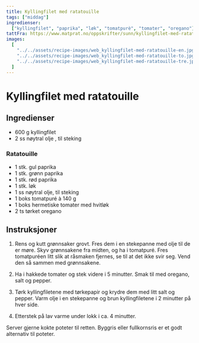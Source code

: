 ```yaml
---
title: Kyllingfilet med ratatouille
tags: ["middag"]
ingredienser:
  ["kyllingfilet", "paprika", "løk", "tomatpurè", "tomater", "oregano"]
tattFra: https://www.matprat.no/oppskrifter/sunn/kyllingfilet-med-ratatouille/
images:
  [
    "../../assets/recipe-images/web_kyllingfilet-med-ratatouille-en.jpg",
    "../../assets/recipe-images/web_kyllingfilet-med-ratatouille-to.jpg",
    "../../assets/recipe-images/web_kyllingfilet-med-ratatouille-tre.jpg",
  ]
---
```


# Kyllingfilet med ratatouille

## Ingredienser

- 600 g kyllingfilet
- 2 ss nøytral olje , til steking

### Ratatouille

- 1 stk. gul paprika
- 1 stk. grønn paprika
- 1 stk. rød paprika
- 1 stk. løk
- 1 ss nøytral olje, til steking
- 1 boks tomatpuré à 140 g
- 1 boks hermetiske tomater med hvitløk
- 2 ts tørket oregano

## Instruksjoner

1. Rens og kutt grønnsaker grovt. Fres dem i en stekepanne med olje til de er møre. Skyv grønnsakene fra midten, og ha i tomatpuré. Fres tomatpuréen litt slik at råsmaken fjernes, se til at det ikke svir seg. Vend den så sammen med grønnsakene.

2. Ha i hakkede tomater og stek videre i 5 minutter. Smak til med oregano, salt og pepper.

3. Tørk kyllingfiletene med tørkepapir og krydre dem med litt salt og pepper. Varm olje i en stekepanne og brun kyllingfiletene i 2 minutter på hver side.

4. Etterstek på lav varme under lokk i ca. 4 minutter.

Server gjerne kokte poteter til retten. Byggris eller fullkornsris er et godt alternativ til poteter.
